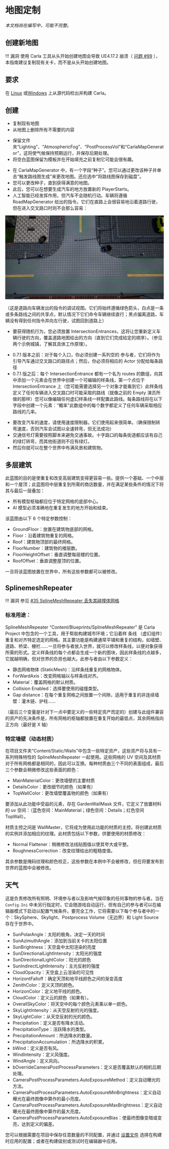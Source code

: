 # 地图定制

*本文档尚在编写中，可能不完整。*

## 创建新地图
!!! 漏洞
    使用 Carla 工具从头开始创建地图会导致 UE4.17.2 崩溃（ [问题 #99](https://github.com/carla-simulator/carla/issues/99) ），本指南建议复制现有关卡，而不是从头开始创建地图。
    
    
## 要求
在 [Linux](https://carla.readthedocs.io/en/stable/how_to_build_on_linux/) 或[Windows](https://carla.readthedocs.io/en/stable/how_to_build_on_windows/) 上从源代码检出并构建 Carla。

## 创建
- 复制现有地图
- 从地图上删除所有不需要的内容
* 保留文件夹“Lighting”、“AtmosphericFog”、“PostProcessVol”和“CarlaMapGenerator”，这将使气候保持预期运行，并保存后期处理。
* 将空白蓝图保留为模板并在开始填充之前复制它可能会很有趣。
- 在 CarlaMapGenerator 中，有一个字段“种子”。您可以通过更改该种子并单击“触发路线图生成”来更改地图。还应选中“将路线图保存到磁盘”。
- 您可以更改种子，直到获得满意的地图。
- 此后，您可以在想要生成汽车的地方放置新的 PlayerStarts。
- 人工智能已经发挥作用，但汽车不会随机行动。车辆将遵循 RoadMapGenerator 给出的指令。它们在直路上会很容易地沿着道路行驶，但在进入交叉路口时则不会那么容易：

![](./img/road_instructions_example.png)

（这是道路向车辆发出的指令的调试视图。它们将始终遵循绿色箭头，白点是一条或多条路线之间的共享点，默认情况下它们命令车辆继续直行；黑点偏离道路，车辆没有得到任何指令并向左行驶，试图回到道路上）

- 要获得随机行为，您必须放置 IntersectionEntrances，这将让您重新定义车辆行驶的方向，覆盖道路地图给出的方向（直到它们完成给定的顺序）。（参见两个示例城镇，了解其具体工作原理）。

* 0.7.1 版本之前：对于每个入口，你必须创建一系列空的 参与者，它们将作为引导汽车通过交叉路口的路径点；然后，你必须将相应的 Actor 分配给每条路径
* 0.7.1 版之后：每个 IntersectionEntrance 都有一个名为 routes 的数组，向其中添加一个元素会在世界中创建一个可编辑的样条线，第一个点位于 IntersectionEntrance 上（您可能需要选择另一个对象才能看到它）此样条线定义了任何车辆进入交叉路口时可能采取的路线（就像之前的 Empty 演员所做的那样）您可以像编辑任何虚幻样条线一样配置此路线。每条路线将在以下字段中创建一个元素：“概率”此数组中的每个数字都定义了任何车辆采取相应路线的几率。

- 要改变汽车的速度，请使用速度限制器。它们使用起来很简单。（确保限制转弯速度，否则汽车会试图以全速转弯，但无法成功）
- 交通信号灯需要按照脚本来避免交通事故。十字路口的每条街道都应该有自己的绿灯转弯，而其他街道则不应有绿灯。
- 然后你就可以在整个世界中布满风景和建筑物。

## 多层建筑
此蓝图的目的是使重复和改变高层建筑变得更容易一些。提供一个基础、一个中层和一个屋顶；此蓝图将中层重复到所需的商店数量，并在满足某些条件的情况下将其与最后一层叠加：

- 所有模型枢轴都应位于特定网格的底部中心。
- Al 模型必须准确地在重复发生的地方开始和结束。


该蓝图由以下 6 个特定参数控制：

- GroundFloor：放置在建筑物底部的网格。
- Floor：沿着建筑物重复的网格。
- Roof：建筑物顶部的最终网格。
- FloorNumber：建筑物的楼层数。
- FloorHeightOffset：垂直调整每层楼的位置。
- RoofOffset：垂直调整屋顶的位置。

一旦将该蓝图放置在世界中，所有这些参数都可以被修改。

## SplinemeshRepeater

!!! 漏洞
    参见 [#35 SplineMeshRepeater 丢失其碰撞体网格](https://github.com/carla-simulator/carla/issues/35)


### 标准用途：
SplineMeshRepeater “Content/Blueprints/SplineMeshRepeater” 是 Carla Project 中包含的一个工具，用于帮助构建城市环境；它沿着样 条线 （虚幻组件）重复和对齐特定选定的网格。其主要功能是构建通常平铺和重复的结构，如墙壁、道路、桥梁、栅栏……一旦将参与者放入世界，就可以修改样条线，以便对象获得所需的形式。定义样条线的每个点都会生成一个新的图块，因此样条线的点越多，它就越明确，但对世界的负担也越大。此参与者由以下参数定义：

- 静态网格物体 (StaticMesh)：沿样条线重复的网格物体。
- ForWardAxis：改变网格轴以与样条线对齐。
- Material：覆盖网格的默认材质。
- Collision Enabled：选择要使用的碰撞类型。
- Gap distance：在每个重复网格之间放置一个间隙，适用于重复的非连续墙壁：灌木链、护柱……

（最后三个变量是针对下一点中要定义的一些特定资产而定的）创建与此组件兼容的资产的先决条件是，所有网格的枢轴都放置在重复开始的最低点，其余网格指向正方向（最好是 X 轴）


### 特定墙壁（动态材质）
在项目文件夹“Content/Static/Walls”中包含一些特定资产，这些资产将与具有一系列特殊特性的 SplineMeshRepeater 一起使用。这些网格的 UV 空间及其材质对于所有网格都是相同的，因此可以互换。每种材质由三个不同的表面组成，最后三个参数会稍微修改这些表面的颜色：

- MainMaterialColor：更改墙壁的主要材质
- DetailsColor：更改细节的颜色（如果有）
- TopWallColor：更改墙壁覆盖物的颜色（如果有）

要添加从此功能中受益的元素，存在 GardenWallMask 文件，它定义了放置材料的 uv 空间：（蓝色空间：MainMaterial；绿色空间：Details；红色空间 TopWall）。

材质主控之间是 WallMaster，它将成为使用此功能的材质的主控。将创建此材质的实例并添加相应的纹理。此材质包括以下参数，供要使用的材质修改：

- Normal Flattener：稍微修改法线贴图值以使其夸大或平整。
- RoughnessCorrection：改变纹理给出的粗糙度值。

其余参数是掩码纹理和颜色校正，这些参数在本例中不会被修改，但在将要发布到世界的蓝图中会被修改。


## 天气
这是负责修改所有照明、环境参与者以及影响气候印象的任何事物的参与者。当在 `Config.Ini` 中未另行指定时，它会随游戏自动运行，但有自己的参与者可以在编辑器模式下启动以配置气候条件。要完全工作，它将需要以下每个参与者中的一个：SkySphere、Skylight、Postprocess Volume（无边界）和 Light Source 存在于世界中。

- SunPolarAngle：太阳的极角，决定一天的时间
- SunAzimuthAngle：添加到当前关卡的太阳位置
- SunBrightness：天空盒中太阳渲染的亮度
- SunDirectionalLightIntensity：太阳光的强度
- SunDirectionalLightColor：阳光的颜色
- SunIndirectLightIntensity：主光反射的强度
- CloudOpacity：天空盒上云渲染的可见性
- HorizontFalloff：确定天顶和地平线颜色之间的渐变高度
- ZenithColor：定义天顶的颜色。
- HorizonColor：定义地平线的颜色。
- CloudColor：定义云的颜色（如果有）。
- OverallSkyColor：将天空中的每个颜色元素乘以单一颜色。
- SkyLightIntensity：从天空反射的光的强度。
- SkyLightColor：从天空反射的光的颜色。
- Precipitation：定义是否有降水活动。
- PrecipitationType：活跃降水的类型。
- PrecipitationAmount：所选降水的数量。
- PrecipitationAccumulation：所选降水的积累。
- bWind：定义是否有风。
- WindIntensity：定义风强度。
- WindAngle：定义风向。
- bOverrideCameraPostProcessParameters：定义是否覆盖默认的相机后期处理。
- CameraPostProcessParameters.AutoExposureMethod：定义自动曝光的方法。
- CameraPostProcessParameters.AutoExposureMinBrightness：定义自动曝光在最终图像中算作的最小亮度。
- CameraPostProcessParameters.AutoExposureMaxBrightness：定义自动曝光在最终图像中算作的最大亮度。
- CameraPostProcessParameters.AutoExposureBias：使最终图像变暗或变亮，达到定义的偏差。

您可以根据需要在项目中保存任意数量的不同配置，并通过 [设置文件](./carla_settings.md) 选择在构建时应用的配置；或者在构建级别或测试时在编辑器中应用。
